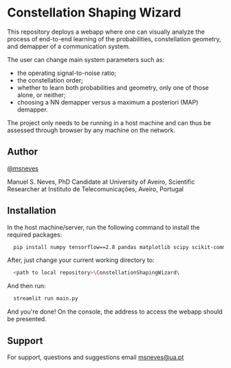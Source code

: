 
# Constellation Shaping Wizard

This repository deploys a webapp where one can visually analyze the process of end-to-end learning of the probabilities, constellation geometry, and demapper of a communication system. 

The user can change main system parameters such as: 
- the operating signal-to-noise ratio;
- the constellation order;
- whether to learn both probabilities and geometry, only one of those alone, or neither;
- choosing a NN demapper versus a maximum a posteriori (MAP) demapper.

The project only needs to be running in a host machine and can thus be assessed through browser by any machine on the network.
## Author

[@msneves](https://www.github.com/msneves)

Manuel S. Neves, 
PhD Candidate at University of Aveiro, Scientific Researcher at Instituto de Telecomunicações, Aveiro, Portugal


## Installation

In the host machine/server, run the following command to install the required packages:
```bash
  pip install numpy tensorflow==2.8 pandas matplotlib scipy scikit-commpy streamlit==1.19
```

After, just change your current working directory to: 

```bash
  <path to local repository>\ConstellationShapingWizard\
```

And then run:
```bash
  streamlit run main.py
```

And you're done! On the console, the address to access the webapp should be presented.

## Support

For support, questions and suggestions email msneves@ua.pt

